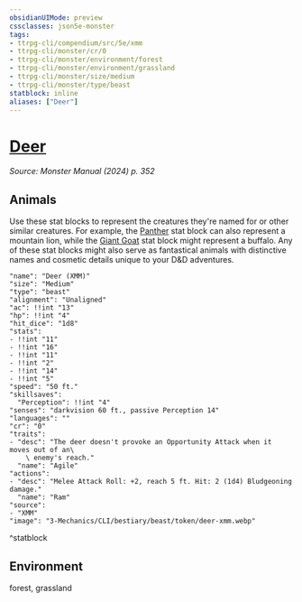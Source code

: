 ```yaml
---
obsidianUIMode: preview
cssclasses: json5e-monster
tags:
- ttrpg-cli/compendium/src/5e/xmm
- ttrpg-cli/monster/cr/0
- ttrpg-cli/monster/environment/forest
- ttrpg-cli/monster/environment/grassland
- ttrpg-cli/monster/size/medium
- ttrpg-cli/monster/type/beast
statblock: inline
aliases: ["Deer"]
---
```

# [Deer](3-Mechanics\CLI\bestiary\beast/deer-xmm.md)
*Source: Monster Manual (2024) p. 352*  

## Animals

Use these stat blocks to represent the creatures they're named for or other similar creatures. For example, the [Panther](3-Mechanics/CLI/bestiary/beast/panther-xmm.md) stat block can also represent a mountain lion, while the [Giant Goat](3-Mechanics/CLI/bestiary/beast/giant-goat-xmm.md) stat block might represent a buffalo. Any of these stat blocks might also serve as fantastical animals with distinctive names and cosmetic details unique to your D&D adventures.

```statblock
"name": "Deer (XMM)"
"size": "Medium"
"type": "beast"
"alignment": "Unaligned"
"ac": !!int "13"
"hp": !!int "4"
"hit_dice": "1d8"
"stats":
- !!int "11"
- !!int "16"
- !!int "11"
- !!int "2"
- !!int "14"
- !!int "5"
"speed": "50 ft."
"skillsaves":
  "Perception": !!int "4"
"senses": "darkvision 60 ft., passive Perception 14"
"languages": ""
"cr": "0"
"traits":
- "desc": "The deer doesn't provoke an Opportunity Attack when it moves out of an\
    \ enemy's reach."
  "name": "Agile"
"actions":
- "desc": "Melee Attack Roll: +2, reach 5 ft. Hit: 2 (1d4) Bludgeoning damage."
  "name": "Ram"
"source":
- "XMM"
"image": "3-Mechanics/CLI/bestiary/beast/token/deer-xmm.webp"
```
^statblock

## Environment

forest, grassland